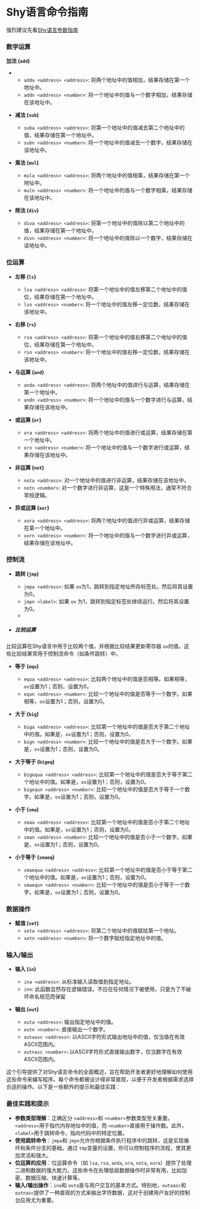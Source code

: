 # Shy语言命令指南

强烈建议先看[Shy语言参数指南](https://github.com/Shyliuli/shy_language/blob/main/ParameterGuide.md)

### 数学运算

**加法 (`add`)**

- - `adda <address> <address>`: 将两个地址中的值相加，结果存储在第一个地址中。
  - `addn <address> <number>`: 将一个地址中的值与一个数字相加，结果存储在该地址中。
- **减法 (`sub`)**

  - `suba <address> <address>`: 将第一个地址中的值减去第二个地址中的值，结果存储在第一个地址中。
  - `subn <address> <number>`: 将一个地址中的值减去一个数字，结果存储在该地址中。
- **乘法 (`mul`)**

  - `mula <address> <address>`: 将两个地址中的值相乘，结果存储在第一个地址中。
  - `muln <address> <number>`: 将一个地址中的值与一个数字相乘，结果存储在该地址中。
- **除法 (`div`)**

  - `diva <address> <address>`: 将第一个地址中的值除以第二个地址中的值，结果存储在第一个地址中。
  - `divn <address> <number>`: 将一个地址中的值除以一个数字，结果存储在该地址中。

### 位运算

- **左移 (`ls`)**

  - `lsa <address> <address>`: 将第一个地址中的值左移第二个地址中的值位，结果存储在第一个地址中。
  - `lsn <address> <number>`: 将一个地址中的值左移一定位数，结果存储在该地址中。
- **右移 (`rs`)**

  - `rsa <address> <address>`: 将第一个地址中的值右移第二个地址中的值位，结果存储在第一个地址中。
  - `rsn <address> <number>`: 将一个地址中的值右移一定位数，结果存储在该地址中。
- **与运算 (`and`)**

  - `anda <address> <address>`: 将两个地址中的值进行与运算，结果存储在第一个地址中。
  - `andn <address> <number>`: 将一个地址中的值与一个数字进行与运算，结果存储在该地址中。
- **或运算 (`or`)**

  - `ora <address> <address>`: 将两个地址中的值进行或运算，结果存储在第一个地址中。
  - `orn <address> <number>`: 将一个地址中的值与一个数字进行或运算，结果存储在该地址中。
- **非运算 (`not`)**

  - `nota <address>`: 对一个地址中的值进行非运算，结果存储在该地址中。
  - `notn <number>`: 对一个数字进行非运算，这是一个特殊用法，通常不符合常规逻辑。
- **异或运算 (`xor`)**

  - `xora <address> <address>`: 将两个地址中的值进行异或运算，结果存储在第一个地址中。
  - `xorn <address> <number>`: 将一个地址中的值与一个数字进行异或运算，结果存储在该地址中。

### 控制流

- **跳转 (`jmp`)**

  - `jmpa <address>`: 如果 `ox`为1，跳转到指定地址所存标签处。然后将其设置为0。
  - `jmpn <label>`: 如果 `ox` 为1，跳转到指定标签处继续运行。然后将其设置为0。
  - 
- ##### 比较运算

比较运算在Shy语言中用于比较两个值，并根据比较结果更新寄存器 `ox`的值。这些比较结果常用于控制流命令（如条件跳转）中。

- **等于 (`equ`)**

  - `equa <address> <address>`: 比较两个地址中的值是否相等。如果相等，`ox`设置为1；否则，设置为0。
  - `equn <address> <number>`: 比较一个地址中的值是否等于一个数字。如果相等，`ox`设置为1；否则，设置为0。
- **大于 (`big`)**

  - `biga <address> <address>`: 比较第一个地址中的值是否大于第二个地址中的值。如果是，`ox`设置为1；否则，设置为0。
  - `bign <address> <number>`: 比较一个地址中的值是否大于一个数字。如果是，`ox`设置为1；否则，设置为0。
- **大于等于 (`bigeq`)**

  - `bigequa <address> <address>`: 比较第一个地址中的值是否大于等于第二个地址中的值。如果是，`ox`设置为1；否则，设置为0。
  - `bigequn <address> <number>`: 比较一个地址中的值是否大于等于一个数字。如果是，`ox`设置为1；否则，设置为0。
- **小于 (`sma`)**

  - `smaa <address> <address>`: 比较第一个地址中的值是否小于第二个地址中的值。如果是，`ox`设置为1；否则，设置为0。
  - `sman <address> <number>`: 比较一个地址中的值是否小于一个数字。如果是，`ox`设置为1；否则，设置为0。
- **小于等于 (`smaeq`)**

  - `smaequa <address> <address>`: 比较第一个地址中的值是否小于等于第二个地址中的值。如果是，`ox`设置为1；否则，设置为0。
  - `smaequn <address> <number>`: 比较一个地址中的值是否小于等于一个数字。如果是，`ox`设置为1；否则，设置为0。

### 数据操作

- **赋值 (`set`)**
  - `seta <address> <address>`: 将第二个地址中的值赋给第一个地址。
  - `setn <address> <number>`: 将一个数字赋给指定地址中的值。

### 输入/输出

- **输入 (`in`)**

  - `ina <address>`: 从标准输入读取值到指定地址。
  - `inn`: 此函数显然存在逻辑错误，不应在任何情况下被使用，只是为了不破坏命名规范而保留
- **输出 (`out`)**

  - `outa <address>`: 输出指定地址中的值。
  - `outn <number>`: 直接输出一个数字。
  - `outaasc <address>`: 以ASCII字符形式输出地址中的值，仅当值在有效ASCII范围内。
  - `outnasc <number>`: 以ASCII字符形式直接输出数字，仅当数字在有效ASCII范围内。

这个引导提供了对Shy语言命令的全面概述，旨在帮助开发者更好地理解如何使用这些命令来编写程序。每个命令都被设计得非常直观，以便于开发者根据需求选择合适的操作。以下是一些额外的提示和最佳实践：

### 最佳实践和提示

- **参数类型理解**：正确区分 `<address>`和 `<number>`参数类型至关重要。`<address>`用于指代内存地址中的值，而 `<number>`直接用于操作数。此外，`<label>`用于跳转命令，指向代码中的特定位置。
- **使用跳转命令**：`jmpa`和 `jmpn`允许你根据条件执行程序中的跳转，这是实现循环和条件分支的基础。通过 `tmp`变量的设置，你可以控制程序的流程，使其更加灵活和强大。
- **位运算的应用**：位运算命令（如 `lsa`, `rsa`, `anda`, `ora`, `nota`, `xora`）提供了处理二进制数据的强大能力。这些命令在处理低级数据操作时非常有用，比如加密、数据压缩、快速计算等。
- **输入/输出操作**：`ina`和 `outa`是与用户交互的基本方式。特别地，`outaasc`和 `outnasc`提供了一种直观的方式来输出字符数据，这对于创建用户友好的控制台应用尤为重要。
